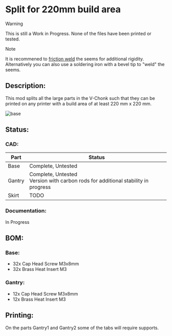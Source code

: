 # Split for 220mm build area
> [!WARNING]  
> This is still a Work in Progress. None of the files have been printed or tested.

> [!NOTE]  
> It is recommened to [friction weld](https://www.youtube.com/watch?v=Pa2DoE3sirU) the seems for additional rigidity. Alternatively you can also use a soldering iron with a bevel tip to "weld" the seems.
>
## Description:
This mod splits all the large parts in the V-Chonk such that they can be printed on any printer with a build area of at least 220 mm x 220 mm.

![base](https://github.com/Heinekamp/V-Chonk/blob/main/mods/split%20for%20220mm%C2%B2%20build%20volume/assets/base.png)

## Status:
### CAD:
|Part|Status|
|--------|--------------------------------------------------------------------------------|
| Base   | Complete, Untested                                                             |
| Gantry | Complete, Untested <br> Version with carbon rods for additional stability in progress |
| Skirt  | TODO                                                                           |

### Documentation:
In Progress

## BOM:
### Base:
- 32x Cap Head Screw M3x8mm
- 32x Brass Heat Insert M3
### Gantry:
- 12x Cap Head Screw M3x8mm
- 12x Brass Heat Insert M3

## Printing:
On the parts Gantry1 and Gantry2 some of the tabs will require supports.

